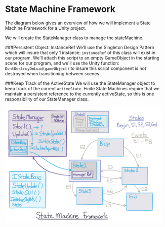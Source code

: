 # State Machine Framework

The diagram below gives an overview of how we will implement a State Machine Framework for a Unity project. 

We will create the StateManager class to manage the stateMachine.  

###Persistent Object: InstanceRef
We'll use the Singleton Design Pattern which will insure that only 1 instance: `instanceRef` of this class will exist in our program.  We'll attach this script to an empty GameObject in the starting scene for our program, and we'll use the Unity function: `DontDestroyOnLoad(gameObject)` to insure this script component is not destroyed when transitioning between scenes.  

###Keep Track of the ActiveState
We will use the StateManager object to keep track of the current `activeState`.  Finite State Machines require that we maintain a persistent reference to the currently activeState, so this is one responsibility of our StateManager class.



![](StateMachine.png)



